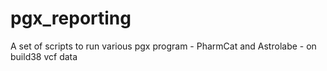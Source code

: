 # pgx_reporting
A set of scripts to run various pgx program - PharmCat and Astrolabe - on build38 vcf data
